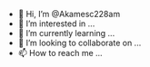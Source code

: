 - 👋 Hi, I’m @Akamesc228am
- 👀 I’m interested in ...
- 🌱 I’m currently learning ...
- 💞️ I’m looking to collaborate on ...
- 📫 How to reach me ...

<!---
Akamesc228am/Akamesc228am is a ✨ special ✨ repository because its `README.md` (this file) appears on your GitHub profile.
You can click the Preview link to take a look at your changes.
--->

